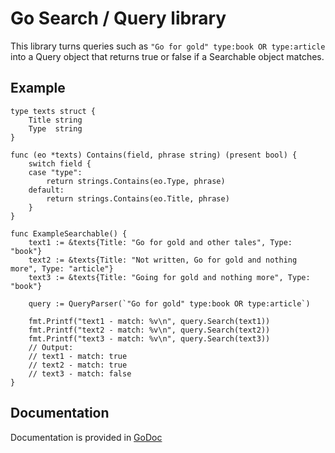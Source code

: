 # Go Search / Query library

This library turns queries such as `"Go for gold" type:book OR type:article` into a Query object that returns true or false if a Searchable object matches.

## Example

```
type texts struct {
	Title string
	Type  string
}

func (eo *texts) Contains(field, phrase string) (present bool) {
	switch field {
	case "type":
		return strings.Contains(eo.Type, phrase)
	default:
		return strings.Contains(eo.Title, phrase)
	}
}

func ExampleSearchable() {
	text1 := &texts{Title: "Go for gold and other tales", Type: "book"}
	text2 := &texts{Title: "Not written, Go for gold and nothing more", Type: "article"}
	text3 := &texts{Title: "Going for gold and nothing more", Type: "book"}

	query := QueryParser(`"Go for gold" type:book OR type:article`)

	fmt.Printf("text1 - match: %v\n", query.Search(text1))
	fmt.Printf("text2 - match: %v\n", query.Search(text2))
	fmt.Printf("text3 - match: %v\n", query.Search(text3))
	// Output:
	// text1 - match: true
	// text2 - match: true
	// text3 - match: false
}
```

## Documentation

Documentation is provided in [GoDoc](https://godoc.org/github.com/owlfish/search)

